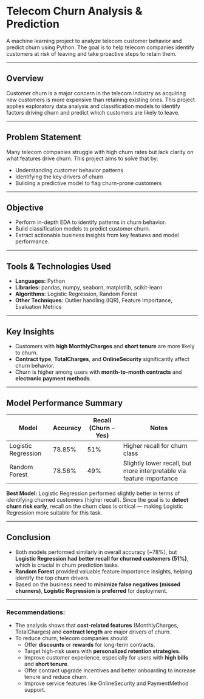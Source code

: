 # Telecom Churn Analysis & Prediction

A machine learning project to analyze telecom customer behavior and predict churn using Python. The goal is to help telecom companies identify customers at risk of leaving and take proactive steps to retain them.

---

## Overview

Customer churn is a major concern in the telecom industry as acquiring new customers is more expensive than retaining existing ones. This project applies exploratory data analysis and classification models to identify factors driving churn and predict which customers are likely to leave.

---

## Problem Statement

Many telecom companies struggle with high churn rates but lack clarity on what features drive churn. This project aims to solve that by:

- Understanding customer behavior patterns
- Identifying the key drivers of churn
- Building a predictive model to flag churn-prone customers

---

## Objective

- Perform in-depth EDA to identify patterns in churn behavior.
- Build classification models to predict customer churn.
- Extract actionable business insights from key features and model performance.

---

## Tools & Technologies Used

- **Languages:** Python
- **Libraries:** pandas, numpy, seaborn, matplotlib, scikit-learn
- **Algorithms:** Logistic Regression, Random Forest
- **Other Techniques:** Outlier handling (IQR), Feature Importance, Evaluation Metrics

---

##  Key Insights

- Customers with **high MonthlyCharges** and **short tenure** are more likely to churn.
- **Contract type**, **TotalCharges**, and **OnlineSecurity** significantly affect churn behavior.
- Churn is higher among users with **month-to-month contracts** and **electronic payment methods**.

---

## Model Performance Summary

| Model               | Accuracy | Recall (Churn - Yes) | Notes                               |
|---------------------|----------|----------------------|--------------------------------------|
| Logistic Regression | 78.85%   | 51%                  | Higher recall for churn class        |
| Random Forest       | 78.56%   | 49%                  | Slightly lower recall, but more interpretable via feature importance |

**Best Model:** Logistic Regression performed slightly better in terms of identifying churned customers (higher recall). Since the goal is to **detect churn risk early**, recall on the churn class is critical — making Logistic Regression more suitable for this task.

---

## Conclusion 

- Both models performed similarly in overall accuracy (~78%), but **Logistic Regression had better recall for churned customers (51%)**, which is crucial in churn prediction tasks.
- **Random Forest** provided valuable feature importance insights, helping identify the top churn drivers.
- Based on the business need to **minimize false negatives (missed churners)**, **Logistic Regression is preferred** for deployment.


---

### Recommendations:

- The analysis shows that **cost-related features** (MonthlyCharges, TotalCharges) and **contract length** are major drivers of churn.
- To reduce churn, telecom companies should:
  - Offer **discounts** or **rewards** for long-term contracts.
  - Target high-risk users with **personalized retention strategies**.
  - Improve customer experience, especially for users with **high bills** and **short tenure**.
  - Offer contract upgrade incentives and better onboarding to increase tenure and reduce churn.
  - Improve service features like OnlineSecurity and PaymentMethod support.



